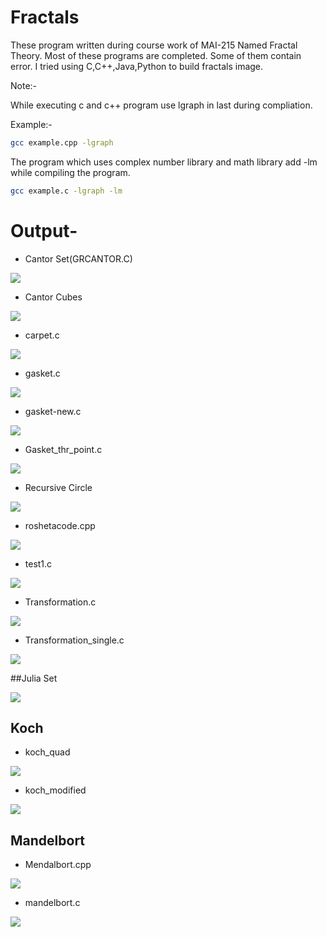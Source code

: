 # Fractals

These program written during course work of MAI-215 Named Fractal Theory.
Most of these programs are completed. Some of them contain error.
I tried using C,C++,Java,Python to build fractals image.

Note:-

While executing c and c++ program use lgraph in last during compliation.

Example:-
```bash
gcc example.cpp -lgraph
```
The program which uses complex number library and math library add -lm while compiling the program.
```bash
gcc example.c -lgraph -lm
```


# Output- 

* Cantor Set(GRCANTOR.C)

<img src="./img/cantorset.png">

* Cantor Cubes

<img src="./img/Cantorcubes.gif">

* carpet.c

<img src="./img/carpet.png">

* gasket.c

<img src="./img/gasket.png">

* gasket-new.c

<img src="./img/gasket-new.png">

* Gasket_thr_point.c 

<img src="./img/gasket_pointwise.png">

* Recursive Circle

<img src="./img/recursive_circle.png">

* roshetacode.cpp

<img src="./img/roshetacode.png">

* test1.c

<img src="./img/test1.png">

* Transformation.c

<img src="./img/transformation.png">

* Transformation_single.c

<img src="./img/transformation_single.png">

##Julia Set

<img src="./img/julia_set.png">

## Koch

* koch_quad

<img src="./img/koch_quad.png">

* koch_modified

<img src="./img/koch_modified.png">

## Mandelbort

* Mendalbort.cpp

<img src="./img/mendalbort.png">

* mandelbort.c

<img src="./img/mandelbort.png">
